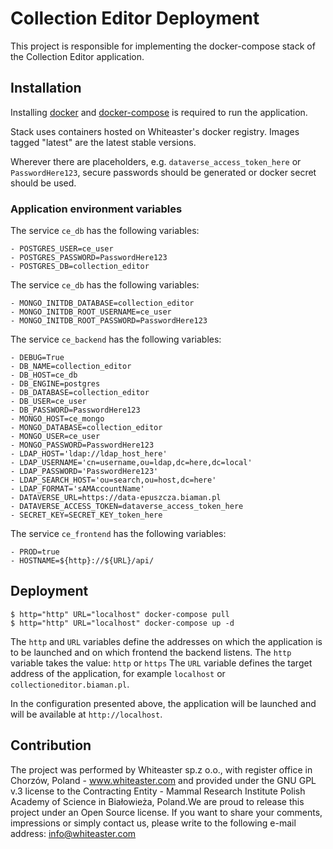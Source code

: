 # Collection Editor Deployment
This project is responsible for implementing the docker-compose stack of the Collection Editor application.

## Installation
Installing [docker](https://docs.docker.com/) and [docker-compose](https://docs.docker.com/compose/install/) is required to run the application.

Stack uses containers hosted on Whiteaster's docker registry. Images tagged "latest" are the latest stable versions.

Wherever there are placeholders, e.g. `dataverse_access_token_here` or `PasswordHere123`, secure passwords should be generated or docker secret should be used.

### Application environment variables
The service `ce_db` has the following variables:
```
- POSTGRES_USER=ce_user
- POSTGRES_PASSWORD=PasswordHere123
- POSTGRES_DB=collection_editor
```

The service `ce_db` has the following variables:
```
- MONGO_INITDB_DATABASE=collection_editor
- MONGO_INITDB_ROOT_USERNAME=ce_user
- MONGO_INITDB_ROOT_PASSWORD=PasswordHere123
```

The service `ce_backend` has the following variables:
```
- DEBUG=True
- DB_NAME=collection_editor
- DB_HOST=ce_db
- DB_ENGINE=postgres
- DB_DATABASE=collection_editor
- DB_USER=ce_user
- DB_PASSWORD=PasswordHere123
- MONGO_HOST=ce_mongo
- MONGO_DATABASE=collection_editor
- MONGO_USER=ce_user
- MONGO_PASSWORD=PasswordHere123
- LDAP_HOST='ldap://ldap_host_here'
- LDAP_USERNAME='cn=username,ou=ldap,dc=here,dc=local'
- LDAP_PASSWORD='PasswordHere123'
- LDAP_SEARCH_HOST='ou=search,ou=host,dc=here'
- LDAP_FORMAT='sAMAccountName'
- DATAVERSE_URL=https://data-epuszcza.biaman.pl
- DATAVERSE_ACCESS_TOKEN=dataverse_access_token_here
- SECRET_KEY=SECRET_KEY_token_here
```

The service `ce_frontend` has the following variables:
```
- PROD=true
- HOSTNAME=${http}://${URL}/api/
```

## Deployment
```
$ http="http" URL="localhost" docker-compose pull
$ http="http" URL="localhost" docker-compose up -d
```

The `http` and `URL` variables define the addresses on which the application is to be launched and on which frontend the backend listens.
The `http` variable takes the value: `http` or `https`
The `URL` variable defines the target address of the application, for example `localhost` or `collectioneditor.biaman.pl`.

In the configuration presented above, the application will be launched and will be available at `http://localhost`.

## Contribution
The project was performed by Whiteaster sp.z o.o., with register office in Chorzów, Poland - www.whiteaster.com and provided under the GNU GPL v.3 license to the Contracting Entity - Mammal Research Institute Polish Academy of Science in Białowieża, Poland.We are proud to release this project under an Open Source license. If you want to share your comments, impressions or simply contact us, please write to the following e-mail address: info@whiteaster.com
